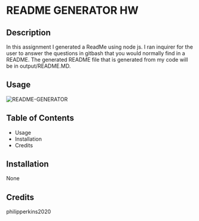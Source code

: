 
# README GENERATOR HW

## Description 

In this assignment I generated a ReadMe using node js. I ran inquirer for the user to answer the questions in gitbash that you would normally find in a README. The generated README file that is generated from my code will be in output/README.MD.


## Usage
![README-GENERATOR](https://youtu.be/cPG9wrKUF2Y)




## Table of Contents 

* Usage
* Installation
* Credits


## Installation

None



## Credits

philipperkins2020